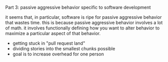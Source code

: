 
Part 3: passive aggressive behavior specific to software development

it seems that, in particular, software is ripe for passive aggressive behavior that wastes time.  this is because passive aggressive behavior involves a lot of math.  it involves functionally defining how you want to alter behavior to maximize a particular aspect of that behavior.

- getting stuck in "pull request land"
- dividing stories into the smallest chunks possible
- goal is to increase overhead for one person

